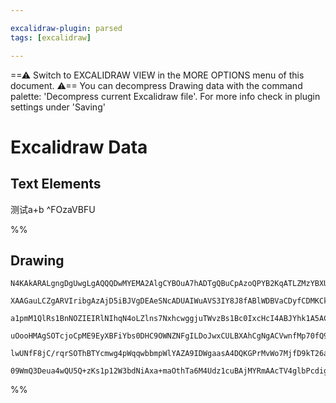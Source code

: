 ```yaml
---

excalidraw-plugin: parsed
tags: [excalidraw]

---
```

==⚠  Switch to EXCALIDRAW VIEW in the MORE OPTIONS menu of this document. ⚠== You can decompress Drawing data with the command palette: 'Decompress current Excalidraw file'. For more info check in plugin settings under 'Saving'


# Excalidraw Data
## Text Elements
测试a+b ^FOzaVBFU

%%
## Drawing
```compressed-json
N4KAkARALgngDgUwgLgAQQQDwMYEMA2AlgCYBOuA7hADTgQBuCpAzoQPYB2KqATLZMzYBXUtiRoIACyhQ4zZAHoFAc0JRJQgEYA6bGwC2CgF7N6hbEcK4OCtptbErHALRY8RMpWdx8Q1TdIEfARcZgRmBShcZQUebTiAZho6IIR9BA4oZm4AbXAwUDAi6HhxdCgsKGSiyEYWdi40HgB2AFZ+YrrWTgA5TjFuAEYEngA2AA4WhIBOaY7IQg5iLG4I

XAAGauLCZgARVIribgAzAjD5iBJVgDEAeSNcADUAIWuAVS3IY8J8fABlWDBVaCDyfCDMKCkNgAawQAHUSOpuHx8gJITCEACYECJCCrhcoX5JBxwtk0IMLmw4LhsGoYEN1usLtZlDjUEzURBMNxnDx1uNtAAWVqjQV88bTcaChJtC70tDOabadYJVqDEU8dqciFQ2EAYTY+DYpFWAGJBggLRawZoadDlISlgajSaJJDrMxqYFMmCKIjJNxputtNNV

a1pmM1QlRs1BnNOZIEIRlNIhqN4oLZlns7NxhcwggjuTWvzBs1Bc0IxcHcI4ABJYhk1A5AC6F2O5HSDe4HCEvwJwiWJOYTd7/c5mkHxAAosF0pkm62LkI4MRcIchrGg+tt+XRhyahAiBxoT2+/gLkbsLCi6hTvhzpzjpwoH9CEYyoM4jmf7nBe2X2uXB9B+eVUApTkKkwKoJEAaVtAFXo3AAGpNDBcgKAAFUqVYEOQ1CLigqAAEEiGURp0GCY4qg

uOooHMAgSOTcjoCpME9EyXBFiYbs0DHC9OWNZNFgILDoJwxCULBXAhCgNgACVwnfMp70fQ9jwQAAJJMUxg8D4lafIAF9wDbOhcDgOAAXXMpCkgdQ0jKI9k1TDoGEIBAKGeO0ayEJ1DWNM1jiC4KtggbARG9KA6wqfQAV1BBnQCiRzUtVLQvC0hIuitIvOvHy/JdVZ3Q4T1cEi9KIoyKKYuuH5/kBRy8SOVyMqymK4oxBFiCRJoWsqzJsti9FYSxN

lwUNfF8jC/rqrSOThBTYcmwg4pWqqwbbmpWlYAZA9IDWgaasA4DQKGPrMvWo7MjfD9kT26aLsOtJROI0jmMo6ipoO2ahrK4jMrYChE1wW8+POtq0mnJYiIBoGQlvNZYdC5hsChX4AA1uFGBIBVGUYIxafdGWmZpmlclG0fwABNbgEnWOJWkFUYeASQVhn5cN/ymow2AMbhbNqAghDKHgjPBy65qnJbVkdZqpodEgbrKMH5dIEhEtdVABYgZ5DQR0

09WmQ3Deua4wQU5Q+zKs1p12W3bdNiAxa+maOthTa6M4Udz1cuBAjMYRmAAcTV4glbPcdig7YCEAUpYmEWZR+c5DJcE0YJb0hYWLmwIg4G4LOEAuDgY4L0hs4EmT1LL4XneKOwACsEGwLI/hLuAAFk2GWKG04zk4zgQcBDP4CBvmCJtgGMwygA==
```
%%